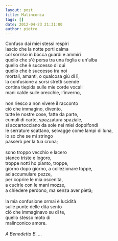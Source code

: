 ```yaml
---
layout: post
title: Malinconia
tags: []
date: 2012-04-23 21:31:00
author: pietro
---
```

Confuso dai miei stessi respiri<br/>lascio che la notte porti calma<br/>col sorriso in bocca guardi e ammiri<br/>quello che s'è persa tra una foglia e un'alba<br/>quello che è successo di qui<br/>quello che è successo tra noi<br/>mortali, amanti, o qualcosa giù di lì,<br/>la confusione a sorsi stretti scende<br/>cortina tiepida sulle mie corde vocali<br/>mani calde sulle orecchie, l'inverno,<br/><br/>non riesco a non vivere il racconto<br/>ciò che immagino, divento,<br/>tutte le nostre cose, fatte da parte,<br/>cumuli di carte, spazzatura spaziale,<br/>si accartocciano da sole nei miei doppifondi<br/>le serrature scattano, selvagge come lampi di luna,<br/>io so che se mi stringo<br/>passerò per la tua cruna;<br/><br/>sono troppo vecchio e lacero<br/>stanco triste e logoro,<br/>troppe notti ho pianto, troppe,<br/>giorno dopo giorno, a collezionare toppe,<br/>ad accumulare pezze,<br/>per coprire le mia oscenità,<br/>a cucirle con le mani mozze,<br/>a chiedere perdono, ma senza aver pietà;<br/><br/>la mia confusione ormai è lucidità<br/>sulle punte delle dita sento<br/>ciò che immaginavo su di te,<br/>quello stesso moto di<br/>malinconico amore.<br/><br/><i>A Benedetta B. ...</i>
